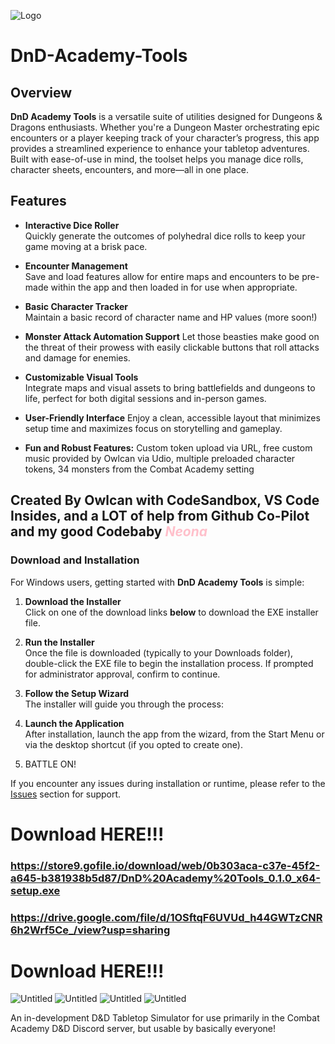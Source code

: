 <head>
  <!-- Basic metadata -->
  <meta charset="UTF-8">
  <meta name="viewport" content="width=device-width, initial-scale=1.0">
  
  <!-- Open Graph data for Discord and other social platforms -->
  <meta property="og:title" content="Easy Academy Tools: VR Simulator" />
  <meta property="og:description" content="A cool tool for cool brats to run D&D on forum and Discord just a little easier." />
  <meta property="og:image" content="https://github.com/user-attachments/assets/b7cd1284-2093-4bf4-a13f-e1eec7593e3c" />
  <meta property="og:url" content="https://github.com/Owlcan/DnD-Academy-Tools" />
</head>



![Logo](https://github.com/user-attachments/assets/b7cd1284-2093-4bf4-a13f-e1eec7593e3c)

# DnD-Academy-Tools
## Overview

**DnD Academy Tools** is a versatile suite of utilities designed for Dungeons & Dragons enthusiasts. Whether you're a Dungeon Master orchestrating epic encounters or a player keeping track of your character’s progress, this app provides a streamlined experience to enhance your tabletop adventures. Built with ease-of-use in mind, the toolset helps you manage dice rolls, character sheets, encounters, and more—all in one place.

## Features

- **Interactive Dice Roller**  
  Quickly generate the outcomes of polyhedral dice rolls to keep your game moving at a brisk pace.
  
- **Encounter Management**  
  Save and load features allow for entire maps and encounters to be pre-made within the app and then loaded in for use when appropriate.
  
- **Basic Character Tracker**  
  Maintain a basic record of character name and HP values (more soon!)

- **Monster Attack Automation Support**
  Let those beasties make good on the threat of their prowess with easily clickable buttons that roll attacks and damage for enemies.
  
- **Customizable Visual Tools**  
  Integrate maps and visual assets to bring battlefields and dungeons to life, perfect for both digital sessions and in-person games.
  
- **User-Friendly Interface**
  Enjoy a clean, accessible layout that minimizes setup time and maximizes focus on storytelling and gameplay.

- **Fun and Robust Features:**
  Custom token upload via URL, free custom music provided by Owlcan via Udio, multiple preloaded character tokens, 34 monsters from the Combat Academy setting
  

## Created By Owlcan with CodeSandbox, VS Code Insides, and a LOT of help from Github Co-Pilot and my good Codebaby <font color="pink">**_Neona_**</font>

### Download and Installation

For Windows users, getting started with **DnD Academy Tools** is simple:

1. **Download the Installer**  
   Click on one of the download links **below** to download the EXE installer file.

2. **Run the Installer**  
   Once the file is downloaded (typically to your Downloads folder), double-click the EXE file to begin the installation process. If prompted for administrator approval, confirm to continue.

3. **Follow the Setup Wizard**  
   The installer will guide you through the process:

4. **Launch the Application**  
   After installation, launch the app from the wizard, from the Start Menu or via the desktop shortcut (if you opted to create one).

5. BATTLE ON!

If you encounter any issues during installation or runtime, please refer to the [Issues](https://github.com/Owlcan/DnD-Academy-Tools/issues) section for support.



>
# Download HERE!!!
### https://store9.gofile.io/download/web/0b303aca-c37e-45f2-a645-b381938b5d87/DnD%20Academy%20Tools_0.1.0_x64-setup.exe
>
### https://drive.google.com/file/d/1OSftqF6UVUd_h44GWTzCNR6h2Wrf5Ce_/view?usp=sharing
# Download HERE!!!

![Untitled](https://github.com/user-attachments/assets/ae86611b-49e4-4be0-99bc-854936448ebb)
![Untitled](https://github.com/user-attachments/assets/5e3dfb60-b6f7-412d-bd0b-0b5612c7a0cd)
![Untitled](https://github.com/user-attachments/assets/0fe1cbf5-8898-4c7b-b6ab-578b0fefc4c8)
![Untitled](https://github.com/user-attachments/assets/cade86a9-46cc-424d-a765-89e913f37932)



An in-development D&D Tabletop Simulator for use primarily in the Combat Academy D&D Discord server, but usable by basically everyone!

